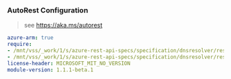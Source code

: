 ### AutoRest Configuration

> see https://aka.ms/autorest

``` yaml
azure-arm: true
require:
- /mnt/vss/_work/1/s/azure-rest-api-specs/specification/dnsresolver/resource-manager/readme.md
- /mnt/vss/_work/1/s/azure-rest-api-specs/specification/dnsresolver/resource-manager/readme.go.md
license-header: MICROSOFT_MIT_NO_VERSION
module-version: 1.1.1-beta.1

```